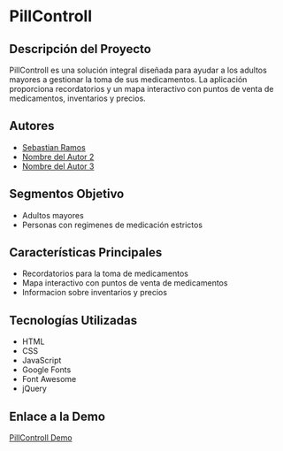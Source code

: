 # PillControll

## Descripción del Proyecto
PillControll es una solución integral diseñada para ayudar a los adultos mayores a gestionar la toma de sus medicamentos. La aplicación proporciona recordatorios y un mapa interactivo con puntos de venta de medicamentos, inventarios y precios.

## Autores
- [Sebastian Ramos](https://github.com/DazzliBoy)
- [Nombre del Autor 2](https://github.com/autor2)
- [Nombre del Autor 3](https://github.com/autor3)

## Segmentos Objetivo
- Adultos mayores
- Personas con regimenes de medicación estrictos

## Características Principales
- Recordatorios para la toma de medicamentos
- Mapa interactivo con puntos de venta de medicamentos
- Informacion sobre inventarios y precios

## Tecnologías Utilizadas
- HTML
- CSS
- JavaScript
- Google Fonts
- Font Awesome
- jQuery

## Enlace a la Demo
[PillControll Demo](https://pillcontrol-g4.github.io/)
